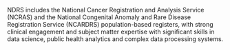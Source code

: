NDRS includes the National Cancer Registration and Analysis Service (NCRAS) and the National Congenital Anomaly and Rare Disease Registration Service (NCARDRS) population-based registers, with strong clinical engagement and subject matter expertise with significant skills in data science, public health analytics and complex data processing systems.